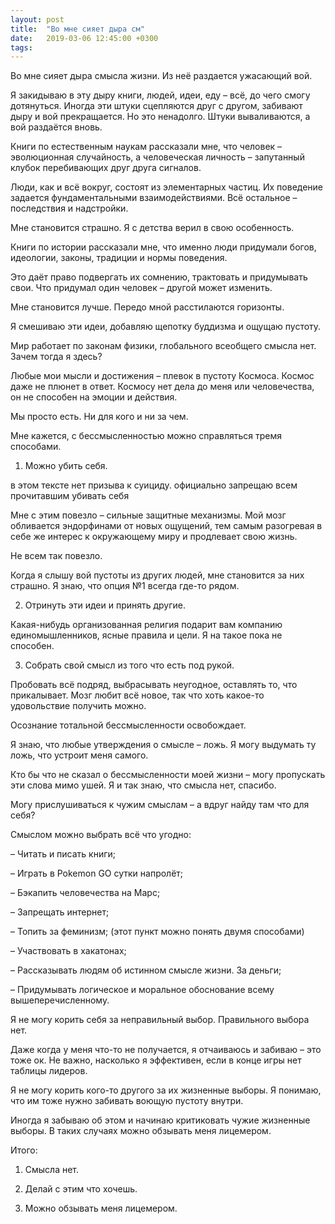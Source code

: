 ```yaml
---
layout: post
title:  "Во мне сияет дыра см"
date:   2019-03-06 12:45:00 +0300
tags:   
---
```


Во мне сияет дыра смысла жизни. Из неё раздается ужасающий вой. 

 Я закидываю в эту дыру книги, людей, идеи, еду – всё, до чего смогу дотянуться. Иногда эти штуки сцепляются друг с другом, забивают дыру и вой прекращается. Но это ненадолго. Штуки вываливаются, а вой раздаётся вновь. 

<!--excerpt-->

Книги по естественным наукам рассказали мне, что человек – эволюционная случайность, а человеческая личность – запутанный клубок перебивающих друг друга сигналов. 

Люди, как и всё вокруг, состоят из элементарных частиц. Их поведение задается фундаментальными взаимодействиями. Всё остальное – последствия и надстройки. 

 Мне становится страшно. Я с детства верил в свою особенность. 

Книги по истории рассказали мне, что именно люди придумали богов, идеологии, законы, традиции и нормы поведения. 

 Это даёт право подвергать их сомнению, трактовать и придумывать свои. Что придумал один человек – другой может изменить. 

 Мне становится лучше. Передо мной расстилаются горизонты. 

Я смешиваю эти идеи, добавляю щепотку буддизма и ощущаю пустоту.

Мир работает по законам физики, глобального всеобщего смысла нет. Зачем тогда я здесь? 

Любые мои мысли и достижения – плевок в пустоту Космоса. Космос даже не плюнет в ответ. Космосу нет дела до меня или человечества, он не способен на эмоции и действия. 

Мы просто есть. Ни для кого и ни за чем. 

Мне кажется, с бессмысленностью можно справляться тремя способами. 

1. Можно убить себя. 

<PSA> в этом тексте нет призыва к суициду. официально запрещаю всем прочитавшим убивать себя </PSA> 

Мне с этим повезло – сильные защитные механизмы. Мой мозг обливается эндорфинами от новых ощущений, тем самым разогревая в себе же интерес к окружающему миру и продлевает свою жизнь. 

Не всем так повезло. 

Когда я слышу вой пустоты из других людей, мне становится за них страшно. Я знаю, что опция №1 всегда где-то рядом. 

2. Отринуть эти идеи и принять другие. 

 Какая-нибудь организованная религия подарит вам компанию единомышленников, ясные правила и цели. Я на такое пока не способен. 

3. Собрать свой смысл из того что есть под рукой. 

 Пробовать всё подряд, выбрасывать неугодное, оставлять то, что прикалывает. Мозг любит всё новое, так что хоть какое-то удовольствие получить можно. 

Осознание тотальной бессмысленности освобождает. 

 Я знаю, что любые утверждения о смысле – ложь. Я могу выдумать ту ложь, что устроит меня самого. 

 Кто бы что не сказал о бессмысленности моей жизни – могу пропускать эти слова мимо ушей. Я и так знаю, что смысла нет, спасибо. 

 Могу прислушиваться к чужим смыслам – а вдруг найду там что для себя? 

Смыслом можно выбрать всё что угодно: 

 – Читать и писать книги; 

 – Играть в Pokemon GO сутки напролёт; 

 – Бэкапить человечества на Марс; 

 – Запрещать интернет; 

 – Топить за феминизм; (этот пункт можно понять двумя способами) 

 – Участвовать в хакатонах; 

 – Рассказывать людям об истинном смысле жизни. За деньги; 

 – Придумывать логическое и моральное обоснование всему вышеперечисленному. 

Я не могу корить себя за неправильный выбор. Правильного выбора нет. 

Даже когда у меня что-то не получается, я отчаиваюсь и забиваю – это тоже ок. Не важно, насколько я эффективен, если в конце игры нет таблицы лидеров. 

Я не могу корить кого-то другого за их жизненные выборы. Я понимаю, что им тоже нужно забивать воющую пустоту внутри. 

 Иногда я забываю об этом и начинаю критиковать чужие жизненные выборы. В таких случаях можно обзывать меня лицемером. 

Итого: 

 1. Смысла нет. 

 2. Делай с этим что хочешь. 

 3. Можно обзывать меня лицемером.
